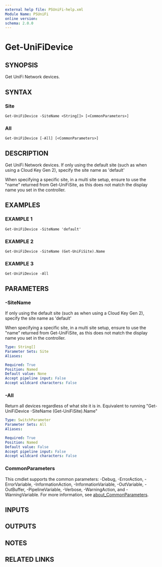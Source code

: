 ```yaml
---
external help file: PSUniFi-help.xml
Module Name: PSUniFi
online version:
schema: 2.0.0
---
```


# Get-UniFiDevice

## SYNOPSIS
Get UniFi Network devices.

## SYNTAX

### Site
```
Get-UniFiDevice -SiteName <String[]> [<CommonParameters>]
```

### All
```
Get-UniFiDevice [-All] [<CommonParameters>]
```

## DESCRIPTION
Get UniFi Network devices.
If only using the default site (such as when using a Cloud Key Gen 2), specify the site name as 'default'

When specifying a specific site, in a multi site setup, ensure to use the "name" returned from Get-UniFiSite, as this does not match
the display name you set in the controller.

## EXAMPLES

### EXAMPLE 1
```
Get-UniFiDevice -SiteName 'default'
```

### EXAMPLE 2
```
Get-UniFiDevice -SiteName (Get-UniFiSite).Name
```

### EXAMPLE 3
```
Get-UniFiDevice -All
```

## PARAMETERS

### -SiteName
If only using the default site (such as when using a Cloud Key Gen 2), specify the site name as 'default'

When specifying a specific site, in a multi site setup, ensure to use the "name" returned from Get-UniFiSite, as this does not match
the display name you set in the controller.

```yaml
Type: String[]
Parameter Sets: Site
Aliases:

Required: True
Position: Named
Default value: None
Accept pipeline input: False
Accept wildcard characters: False
```

### -All
Return all devices regardless of what site it is in.
Equivalent to running "Get-UniFiDevice -SiteName (Get-UniFiSite).Name"

```yaml
Type: SwitchParameter
Parameter Sets: All
Aliases:

Required: True
Position: Named
Default value: False
Accept pipeline input: False
Accept wildcard characters: False
```

### CommonParameters
This cmdlet supports the common parameters: -Debug, -ErrorAction, -ErrorVariable, -InformationAction, -InformationVariable, -OutVariable, -OutBuffer, -PipelineVariable, -Verbose, -WarningAction, and -WarningVariable. For more information, see [about_CommonParameters](http://go.microsoft.com/fwlink/?LinkID=113216).

## INPUTS

## OUTPUTS

## NOTES

## RELATED LINKS
